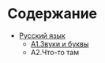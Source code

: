 # Содержание

* [Русский язык](russian-language/README.md)
    * [А1.Звуки и буквы](russian-language/A1-zvuki-bukvi.md)
    * А2.Что-то там

